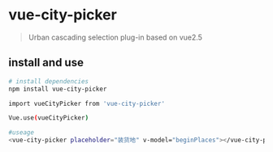 # vue-city-picker

> Urban cascading selection plug-in based on vue2.5

## install and use

``` bash
# install dependencies
npm install vue-city-picker

import vueCityPicker from 'vue-city-picker'

Vue.use(vueCityPicker)

#useage
<vue-city-picker placeholder="装货地" v-model="beginPlaces"></vue-city-picker>

